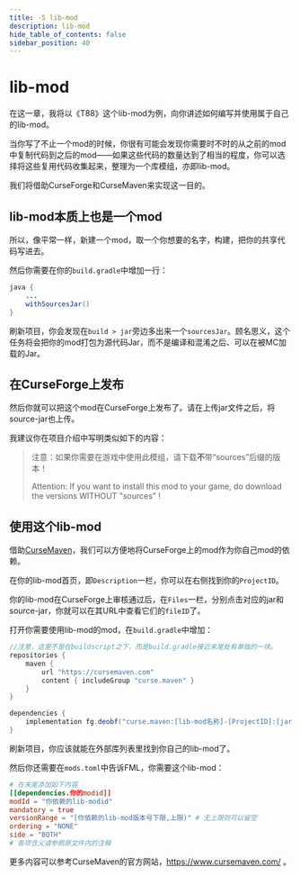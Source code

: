 ```yaml
---
title: -5 lib-mod
description: lib-mod
hide_table_of_contents: false
sidebar_position: 40
---
```


# lib-mod

在这一章，我将以《T88》这个lib-mod为例，向你讲述如何编写并使用属于自己的lib-mod。

当你写了不止一个mod的时候，你很有可能会发现你需要时不时的从之前的mod中复制代码到之后的mod——如果这些代码的数量达到了相当的程度，你可以选择将这些复用代码收集起来，整理为一个库模组，亦即lib-mod。

我们将借助CurseForge和CurseMaven来实现这一目的。

## lib-mod本质上也是一个mod

所以，像平常一样，新建一个mod，取一个你想要的名字，构建，把你的共享代码写进去。

然后你需要在你的`build.gradle`中增加一行：

```java
java {
    ...
    withSourcesJar()
}
```

刷新项目，你会发现在`build > jar`旁边多出来一个`sourcesJar`。顾名思义，这个任务将会把你的mod打包为源代码Jar，而不是编译和混淆之后、可以在被MC加载的Jar。

## 在CurseForge上发布

然后你就可以把这个mod在CurseForge上发布了。请在上传jar文件之后，将source-jar也上传。

我建议你在项目介绍中写明类似如下的内容：

> 注意：如果你需要在游戏中使用此模组，请下载**不**带“sources”后缀的版本！
>
> Attention: If you want to install this mod to your game, do download the versions WITHOUT "sources" !

## 使用这个lib-mod

借助[CurseMaven](https://www.cursemaven.com/)，我们可以方便地将CurseForge上的mod作为你自己mod的依赖。

在你的lib-mod首页，即`Description`一栏，你可以在右侧找到你的`ProjectID`。

你的lib-mod在CurseForge上审核通过后，在`Files`一栏，分别点击对应的jar和source-jar，你就可以在其URL中查看它们的`fileID`了。

打开你需要使用lib-mod的mod，在`build.gradle`中增加：

```gradle
//注意，这里不是在buildscript之下，而是build.gradle接近末尾处有单独的一块。
repositories {
    maven {
        url "https://cursemaven.com" 
        content { includeGroup "curse.maven" }
	}
}

dependencies {
    implementation fg.deobf("curse.maven:[lib-mod名称]-[ProjectID]:[jar的fileID]-sources-[source-jar的fileID]")
}
```

刷新项目，你应该就能在外部库列表里找到你自己的lib-mod了。

然后你还需要在`mods.toml`中告诉FML，你需要这个lib-mod：

```toml
# 在末尾添加如下内容
[[dependencies.你的modid]]
modId = "你依赖的lib-modid"
mandatory = true
versionRange = "[你依赖的lib-mod版本号下限,上限)" # 无上限则可以留空
ordering = "NONE"
side = "BOTH"
# 各项含义请参照原文件内的注释
```

更多内容可以参考CurseMaven的官方网站，https://www.cursemaven.com/ 。
